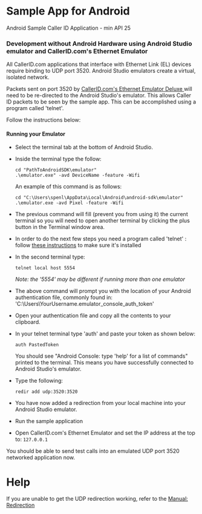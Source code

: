 # Sample App for Android
Android Sample Caller ID Application - min API 25

### Development without Android Hardware using Android Studio emulator and CallerID.com's Ethernet Emulator
All CallerID.com applications that interface with Ethernet Link (EL) devices require binding to UDP port 3520. Android Studio emulators create a virtual, isolated network. 

Packets sent on port 3520 by [CallerID.com's Ethernet Emulator Deluxe ](https://callerid.com/developers.php?tab=test) will need to be re-directed to the Android Studio's emulator. This allows Caller ID packets to be seen by the sample app. This can be accomplished using a program called 'telnet'.

Follow the instructions below:

  #### Running your Emulator
  - Select the terminal tab at the bottom of Android Studio.
  - Inside the terminal type the follow:
    
    ``` 
    cd "PathToAndroidSDK\emulator"
    .\emulator.exe" -avd DeviceName -feature -Wifi
    ```
    An example of this command is as follows:
    ```
    cd "C:\Users\spenl\AppData\Local\Android\android-sdk\emulator"
    .\emulator.exe -avd Pixel -feature -Wifi 
    ```
  - The previous command will fill (prevent you from using it) the current terminal so you will need to open another terminal by clicking the plus button in the Terminal window area.
  - In order to do the next few steps you need a program called 'telnet' : follow [these instructions](https://www.technipages.com/windows-10-enable-telnet) to make sure it's installed
  - In the second terminal type:
    ```
    telnet local host 5554
    ````
    *Note: the '5554' may be different if running more than one emulator*
  - The above command will prompt you with the location of your Android authentication file, commonly found in: 'C:\Users\YourUsername\.emulator_console_auth_token'
  - Open your authentication file and copy all the contents to your clipboard.
  - In your telnet terminal type 'auth' and paste your token as shown below:
    ```
    auth PastedToken
    ```
    You should see "Android Console: type 'help' for a list of commands" printed to the terminal. This means you have successfully connected to Android Studio's emulator.
  - Type the following:
    ```
    redir add udp:3520:3520
    ```
  - You have now added a redirection from your local machine into your Android Studio emulator.
  - Run the sample application
  - Open CallerID.com's Ethernet Emulator and set the IP address at the top to: ```127.0.0.1```


You should be able to send test calls into an emulated UDP port 3520 networked application now.




# Help
If you are unable to get the UDP redirection working, refer to the [Manual: Redirection](https://developer.android.com/studio/run/emulator-networking#consoleredir)

